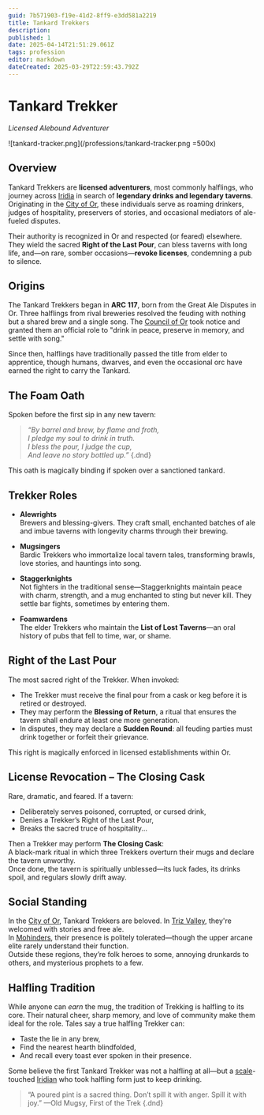 ```yaml
---
guid: 7b571903-f19e-41d2-8ff9-e3dd581a2219
title: Tankard Trekkers
description: 
published: 1
date: 2025-04-14T21:51:29.061Z
tags: profession
editor: markdown
dateCreated: 2025-03-29T22:59:43.792Z
---
```


# Tankard Trekker
*Licensed Alebound Adventurer*

![tankard-tracker.png](/professions/tankard-tracker.png =500x)

## Overview  
Tankard Trekkers are **licensed adventurers**, most commonly halflings, who journey across [Iridia](/geography/world/iridia.md) in search of **legendary drinks and legendary taverns**. Originating in the [City of Or](/geography/settlement/city/city-of-or.md), these individuals serve as roaming drinkers, judges of hospitality, preservers of stories, and occasional mediators of ale-fueled disputes.

Their authority is recognized in Or and respected (or feared) elsewhere. They wield the sacred **Right of the Last Pour**, can bless taverns with long life, and—on rare, somber occasions—**revoke licenses**, condemning a pub to silence.

## Origins  
The Tankard Trekkers began in **ARC 117**, born from the Great Ale Disputes in Or. Three halflings from rival breweries resolved the feuding with nothing but a shared brew and a single song. The [Council of Or](/geography/settlement/city/city-of-or/council-of-or.md) took notice and granted them an official role to "drink in peace, preserve in memory, and settle with song."

Since then, halflings have traditionally passed the title from elder to apprentice, though humans, dwarves, and even the occasional orc have earned the right to carry the Tankard.

## The Foam Oath  
Spoken before the first sip in any new tavern:

> _“By barrel and brew, by flame and froth,  
> I pledge my soul to drink in truth.  
> I bless the pour, I judge the cup,  
> And leave no story bottled up.”_
{.dnd}

This oath is magically binding if spoken over a sanctioned tankard.

## Trekker Roles  

- **Alewrights**  
  Brewers and blessing-givers. They craft small, enchanted batches of ale and imbue taverns with longevity charms through their brewing.

- **Mugsingers**  
  Bardic Trekkers who immortalize local tavern tales, transforming brawls, love stories, and hauntings into song.

- **Staggerknights**  
  Not fighters in the traditional sense—Staggerknights maintain peace with charm, strength, and a mug enchanted to sting but never kill. They settle bar fights, sometimes by entering them.

- **Foamwardens**  
  The elder Trekkers who maintain the **List of Lost Taverns**—an oral history of pubs that fell to time, war, or shame.

## Right of the Last Pour  
The most sacred right of the Trekker. When invoked:
- The Trekker must receive the final pour from a cask or keg before it is retired or destroyed.
- They may perform the **Blessing of Return**, a ritual that ensures the tavern shall endure at least one more generation.
- In disputes, they may declare a **Sudden Round**: all feuding parties must drink together or forfeit their grievance.

This right is magically enforced in licensed establishments within Or.

## License Revocation – The Closing Cask  
Rare, dramatic, and feared. If a tavern:
- Deliberately serves poisoned, corrupted, or cursed drink,
- Denies a Trekker’s Right of the Last Pour,
- Breaks the sacred truce of hospitality...

Then a Trekker may perform **The Closing Cask**:  
A black-mark ritual in which three Trekkers overturn their mugs and declare the tavern unworthy.  
Once done, the tavern is spiritually unblessed—its luck fades, its drinks spoil, and regulars slowly drift away.

## Social Standing  
In the [City of Or](/geography/settlement/city/city-of-or.md), Tankard Trekkers are beloved. In [Triz Valley](/geography/settlement/city/triz-valley.md), they're welcomed with stories and free ale.  
In [Mohinders](/geography/settlement/city/mohinders.md), their presence is politely tolerated—though the upper arcane elite rarely understand their function.  
Outside these regions, they’re folk heroes to some, annoying drunkards to others, and mysterious prophets to a few.

## Halfling Tradition  
While anyone can *earn* the mug, the tradition of Trekking is halfling to its core. Their natural cheer, sharp memory, and love of community make them ideal for the role. Tales say a true halfling Trekker can:
- Taste the lie in any brew,
- Find the nearest hearth blindfolded,
- And recall every toast ever spoken in their presence.

Some believe the first Tankard Trekker was not a halfling at all—but a [scale](/geography/landmark/scale.md)-touched [Iridian](/being/species/iridian.md) who took halfling form just to keep drinking.

> “A poured pint is a sacred thing. Don’t spill it with anger. Spill it with joy.”
> —Old Mugsy, First of the Trek
{.dnd}

